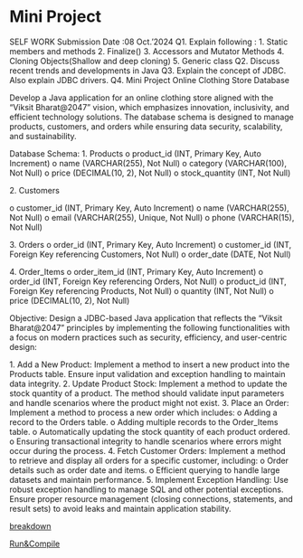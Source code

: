 # Mini Project

SELF WORK							Submission Date :08 Oct.’2024
Q1. Explain following :
1.⁠ ⁠Static members and methods
2.⁠ ⁠Finalize()
3.⁠ ⁠Accessors and Mutator Methods
4.⁠ ⁠Cloning Objects(Shallow and deep cloning)
5.⁠ ⁠Generic class
Q2. Discuss recent trends and developments in Java
Q3. Explain the concept of JDBC. Also explain JDBC drivers.
Q4. Mini Project
Online Clothing Store Database

Develop a Java application for an online clothing store aligned with the “Viksit Bharat@2047” vision, which emphasizes innovation, inclusivity, and efficient technology solutions. The database schema is designed to manage products, customers, and orders while ensuring data security, scalability, and sustainability.

Database Schema:
1.⁠ ⁠Products
o	product_id (INT, Primary Key, Auto Increment)
o	name (VARCHAR(255), Not Null)
o	category (VARCHAR(100), Not Null)
o	price (DECIMAL(10, 2), Not Null)
o	stock_quantity (INT, Not Null)

2.⁠ ⁠Customers

o	customer_id (INT, Primary Key, Auto Increment)
o	name (VARCHAR(255), Not Null)
o	email (VARCHAR(255), Unique, Not Null)
o	phone (VARCHAR(15), Not Null)

3.⁠ ⁠Orders
o	order_id (INT, Primary Key, Auto Increment)
o	customer_id (INT, Foreign Key referencing Customers, Not Null)
o	order_date (DATE, Not Null)

4.⁠ ⁠Order_Items
o	order_item_id (INT, Primary Key, Auto Increment)
o	order_id (INT, Foreign Key referencing Orders, Not Null)
o	product_id (INT, Foreign Key referencing Products, Not Null)
o	quantity (INT, Not Null)
o	price (DECIMAL(10, 2), Not Null)

Objective:
Design a JDBC-based Java application that reflects the “Viksit Bharat@2047” principles by implementing the following functionalities with a focus on modern practices such as security, efficiency, and user-centric design:

1.⁠ ⁠Add a New Product: Implement a method to insert a new product into the Products table. Ensure input validation and exception handling to maintain data integrity.
2.⁠ ⁠Update Product Stock: Implement a method to update the stock quantity of a product. The method should validate input parameters and handle scenarios where the product might not exist.
3.⁠ ⁠Place an Order: Implement a method to process a new order which includes:
o	Adding a record to the Orders table.
o	Adding multiple records to the Order_Items table.
o	Automatically updating the stock quantity of each product ordered.
o	Ensuring transactional integrity to handle scenarios where errors might occur during the process.
4.⁠ ⁠Fetch Customer Orders: Implement a method to retrieve and display all orders for a specific customer, including:
o	Order details such as order date and items.
o	Efficient querying to handle large datasets and maintain performance.
5.⁠ ⁠Implement Exception Handling: Use robust exception handling to manage SQL and other potential exceptions. Ensure proper resource management (closing connections, statements, and result sets) to avoid leaks and maintain application stability.

[breakdown](Mini%20Project%20c178f927cfd6442e941bcf9e4cbf6c92/breakdown%20fff7927502b681de8b9bf0e8abbc41f9.md)

[Run&Compile](Mini%20Project%20c178f927cfd6442e941bcf9e4cbf6c92/Run&Compile%20fff7927502b6810bb846df5338f54d45.md)